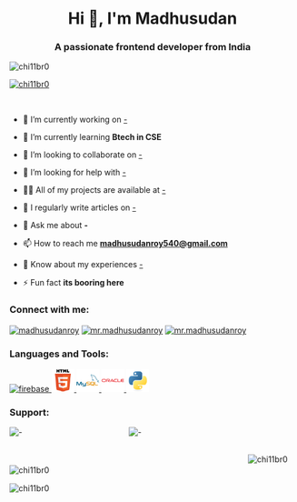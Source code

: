 <h1 align="center">Hi 👋, I'm Madhusudan</h1>
<h3 align="center">A passionate frontend developer from India</h3>

<p align="left"> <img src="https://komarev.com/ghpvc/?username=chi11br0&label=Profile%20views&color=0e75b6&style=flat" alt="chi11br0" /> </p>

<p align="left"> <a href="https://github.com/ryo-ma/github-profile-trophy"><img src="https://github-profile-trophy.vercel.app/?username=chi11br0" alt="chi11br0" /></a> </p>

<p align="left"> <a href="https://twitter.com/" target="blank"><img src="https://img.shields.io/twitter/follow/?logo=twitter&style=for-the-badge" alt="" /></a> </p>

- 🔭 I’m currently working on [-](-)

- 🌱 I’m currently learning **Btech in CSE**

- 👯 I’m looking to collaborate on [-](-)

- 🤝 I’m looking for help with [-](-)

- 👨‍💻 All of my projects are available at [-](-)

- 📝 I regularly write articles on [-](-)

- 💬 Ask me about **-**

- 📫 How to reach me **madhusudanroy540@gmail.com**

- 📄 Know about my experiences [-](-)

- ⚡ Fun fact **its booring here**

<h3 align="left">Connect with me:</h3>
<p align="left">
<a href="https://linkedin.com/in/madhusudanroy" target="blank"><img align="center" src="https://raw.githubusercontent.com/rahuldkjain/github-profile-readme-generator/master/src/images/icons/Social/linked-in-alt.svg" alt="madhusudanroy" height="30" width="40" /></a>
<a href="https://fb.com/mr.madhusudanroy" target="blank"><img align="center" src="https://raw.githubusercontent.com/rahuldkjain/github-profile-readme-generator/master/src/images/icons/Social/facebook.svg" alt="mr.madhusudanroy" height="30" width="40" /></a>
<a href="https://instagram.com/mr.madhusudanroy" target="blank"><img align="center" src="https://raw.githubusercontent.com/rahuldkjain/github-profile-readme-generator/master/src/images/icons/Social/instagram.svg" alt="mr.madhusudanroy" height="30" width="40" /></a>
</p>

<h3 align="left">Languages and Tools:</h3>
<p align="left"> <a href="https://firebase.google.com/" target="_blank" rel="noreferrer"> <img src="https://www.vectorlogo.zone/logos/firebase/firebase-icon.svg" alt="firebase" width="40" height="40"/> </a> <a href="https://www.w3.org/html/" target="_blank" rel="noreferrer"> <img src="https://raw.githubusercontent.com/devicons/devicon/master/icons/html5/html5-original-wordmark.svg" alt="html5" width="40" height="40"/> </a> <a href="https://www.mysql.com/" target="_blank" rel="noreferrer"> <img src="https://raw.githubusercontent.com/devicons/devicon/master/icons/mysql/mysql-original-wordmark.svg" alt="mysql" width="40" height="40"/> </a> <a href="https://www.oracle.com/" target="_blank" rel="noreferrer"> <img src="https://raw.githubusercontent.com/devicons/devicon/master/icons/oracle/oracle-original.svg" alt="oracle" width="40" height="40"/> </a> <a href="https://www.python.org" target="_blank" rel="noreferrer"> <img src="https://raw.githubusercontent.com/devicons/devicon/master/icons/python/python-original.svg" alt="python" width="40" height="40"/> </a> </p>

<h3 align="left">Support:</h3>
<p><a href="https://www.buymeacoffee.com/-"> <img align="left" src="https://cdn.buymeacoffee.com/buttons/v2/default-yellow.png" height="50" width="210" alt="-" /></a><a href="https://ko-fi.com/-"> <img align="left" src="https://cdn.ko-fi.com/cdn/kofi3.png?v=3" height="50" width="210" alt="-" /></a></p><br><br>

<p><img align="left" src="https://github-readme-stats.vercel.app/api/top-langs?username=chi11br0&show_icons=true&locale=en&layout=compact" alt="chi11br0" /></p>

<p>&nbsp;<img align="center" src="https://github-readme-stats.vercel.app/api?username=chi11br0&show_icons=true&locale=en" alt="chi11br0" /></p>

<p><img align="center" src="https://github-readme-streak-stats.herokuapp.com/?user=chi11br0&" alt="chi11br0" /></p>

